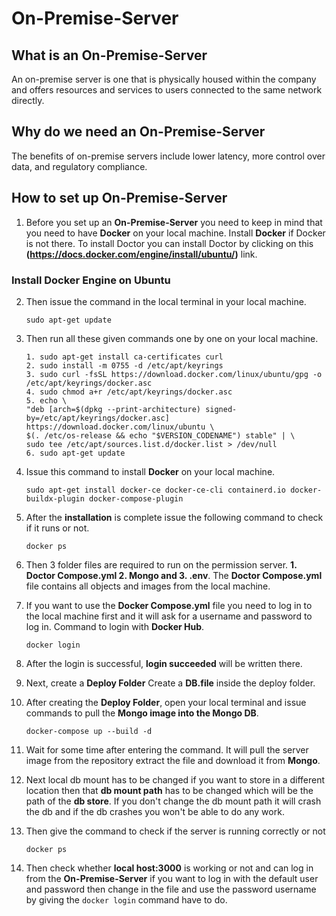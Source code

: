 # On-Premise-Server

## What is an On-Premise-Server 
An on-premise server is one that is physically housed within the company and offers resources and services to users connected to the same network directly.

## Why do we need an On-Premise-Server
The benefits of on-premise servers include lower latency, more control over data, and regulatory compliance.

## How to set up On-Premise-Server

1. Before you set up an **On-Premise-Server** you need to keep in mind that you need to have **Docker** on your local machine. Install **Docker** if Docker is not there. To install Doctor you can install Doctor by clicking on this **(https://docs.docker.com/engine/install/ubuntu/)** link.

### Install Docker Engine on Ubuntu
2. Then issue the command in the local terminal in your local machine.                 
   ```
   sudo apt-get update
   ```

3. Then run all these given commands one by one on your local machine.
   ```
   1. sudo apt-get install ca-certificates curl                                                                                                                 
   2. sudo install -m 0755 -d /etc/apt/keyrings                                                                                                                                      
   3. sudo curl -fsSL https://download.docker.com/linux/ubuntu/gpg -o /etc/apt/keyrings/docker.asc                                                                             
   4. sudo chmod a+r /etc/apt/keyrings/docker.asc                                                                                                    
   5. echo \
   "deb [arch=$(dpkg --print-architecture) signed-by=/etc/apt/keyrings/docker.asc] https://download.docker.com/linux/ubuntu \
   $(. /etc/os-release && echo "$VERSION_CODENAME") stable" | \
   sudo tee /etc/apt/sources.list.d/docker.list > /dev/null                                                                                                             
   6. sudo apt-get update

   ```

4. Issue this command to install **Docker** on your local machine.

   ```
   sudo apt-get install docker-ce docker-ce-cli containerd.io docker-buildx-plugin docker-compose-plugin
   ```
5. After the **installation** is complete issue the following command to check if it runs or not.

   ```
   docker ps
   ```

6. Then 3 folder files are required to run on the permission server. **1. Doctor Compose.yml 2. Mongo and 3. .env**. The **Doctor Compose.yml** file contains all objects and images from the local machine.
7. If you want to use the **Docker Compose.yml** file you need to log in to the local machine first and it will ask for a username and password to log in. Command to login with **Docker Hub**.
   ```
   docker login
   ```
8. After the login is successful, **login succeeded** will be written there.
9. Next, create a **Deploy Folder** Create a **DB.file** inside the deploy folder.
10. After creating the **Deploy Folder**, open your local terminal and issue commands to pull the **Mongo image into the Mongo DB**.
    ```
    docker-compose up --build -d
    ```
11. Wait for some time after entering the command. It will pull the server image from the repository extract the file and download it from **Mongo**.
12. Next local db mount has to be changed if you want to store in a different location then that **db mount path** has to be changed which will be the path of the **db store**. If you don't change the db mount path it will crash the db and if the db crashes you won't be able to do any work.
13. Then give the command to check if the server is running correctly or not
    ```
    docker ps
    ```
14. Then check whether **local host:3000** is working or not and can log in from the **On-Premise-Server** if you want to log in with the default user and password then change in the file and use the password username by giving the `docker login` command have to do.


